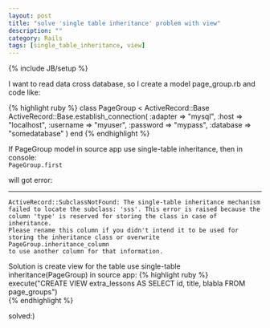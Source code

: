 ```yaml
---
layout: post
title: "solve 'single table inheritance' problem with view"
description: ""
category: Rails
tags: [single_table_inheritance, view]
---
```

{% include JB/setup %}


I want to read data cross database, so I create a model page_group.rb and code like: 

{% highlight ruby %}
class PageGroup < ActiveRecord::Base
  ActiveRecord::Base.establish_connection(
    :adapter  => "mysql",
    :host     => "localhost",
    :username => "myuser",
    :password => "mypass",
    :database => "somedatabase"
  )
end
{% endhighlight %}



If PageGroup model in source app use single-table inheritance, then in console: <br>
`PageGroup.first`

will got error: 

----
    ActiveRecord::SubclassNotFound: The single-table inheritance mechanism 
    failed to locate the subclass: 'sss'. This error is raised because the
    column 'type' is reserved for storing the class in case of inheritance.
    Please rename this column if you didn't intend it to be used for 
    storing the inheritance class or overwrite PageGroup.inheritance_column 
    to use another column for that information.
    
    
Solution is create view for the table use single-table inheritance(PageGroup) in source app: 
{% highlight ruby %}
execute("CREATE VIEW extra_lessons AS SELECT id, title, blabla FROM page_groups")  
{% endhighlight %}


solved:) 